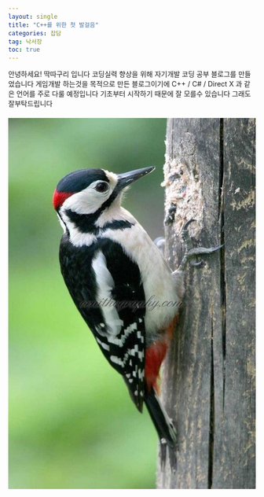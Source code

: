 ```yaml
---
layout: single
title: "C++를 위한 첫 발걸음"
categories: 잡담
tag: 낙서장
toc: true
---
```


안녕하세요!
딱따구리 입니다
코딩실력 향상을 위해 자기개발 코딩 공부 블로그를 만들었습니다
게임개발 하는것을 목적으로 만든 블로그이기에
C++ / C# / Direct X 과 같은 언어를 주로 다룰 예정입니다
기초부터 시작하기 때문에 잘 모를수 있습니다
그래도 잘부탁드립니다


#### ![오색_딱따구리](../images/2022-03-20-first/오색_딱따구리.jpg)

